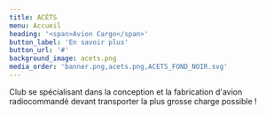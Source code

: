 ```yaml
---
title: ACÉTS
menu: Accueil
heading: '<span>Avion Cargo</span>'
button_label: 'En savoir plus'
button_url: '#'
background_image: acets.png
media_order: 'banner.png,acets.png,ACETS_FOND_NOIR.svg'
---
```


Club se spécialisant dans la conception et la fabrication d'avion radiocommandé devant transporter la plus grosse charge possible !